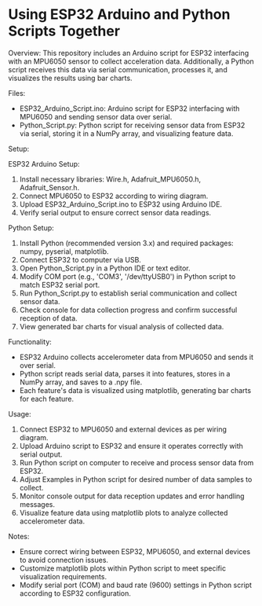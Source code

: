 # Using ESP32 Arduino and Python Scripts Together

Overview:
This repository includes an Arduino script for ESP32 interfacing with an MPU6050 sensor to collect acceleration data. Additionally, a Python script receives this data via serial communication, processes it, and visualizes the results using bar charts.

Files:
- ESP32_Arduino_Script.ino: Arduino script for ESP32 interfacing with MPU6050 and sending sensor data over serial.
- Python_Script.py: Python script for receiving sensor data from ESP32 via serial, storing it in a NumPy array, and visualizing feature data.

Setup:

ESP32 Arduino Setup:
1. Install necessary libraries: Wire.h, Adafruit_MPU6050.h, Adafruit_Sensor.h.
2. Connect MPU6050 to ESP32 according to wiring diagram.
3. Upload ESP32_Arduino_Script.ino to ESP32 using Arduino IDE.
4. Verify serial output to ensure correct sensor data readings.

Python Setup:
1. Install Python (recommended version 3.x) and required packages: numpy, pyserial, matplotlib.
2. Connect ESP32 to computer via USB.
3. Open Python_Script.py in a Python IDE or text editor.
4. Modify COM port (e.g., 'COM3', '/dev/ttyUSB0') in Python script to match ESP32 serial port.
5. Run Python_Script.py to establish serial communication and collect sensor data.
6. Check console for data collection progress and confirm successful reception of data.
7. View generated bar charts for visual analysis of collected data.

Functionality:
- ESP32 Arduino collects accelerometer data from MPU6050 and sends it over serial.
- Python script reads serial data, parses it into features, stores in a NumPy array, and saves to a .npy file.
- Each feature's data is visualized using matplotlib, generating bar charts for each feature.

Usage:
1. Connect ESP32 to MPU6050 and external devices as per wiring diagram.
2. Upload Arduino script to ESP32 and ensure it operates correctly with serial output.
3. Run Python script on computer to receive and process sensor data from ESP32.
4. Adjust Examples in Python script for desired number of data samples to collect.
5. Monitor console output for data reception updates and error handling messages.
6. Visualize feature data using matplotlib plots to analyze collected accelerometer data.

Notes:
- Ensure correct wiring between ESP32, MPU6050, and external devices to avoid connection issues.
- Customize matplotlib plots within Python script to meet specific visualization requirements.
- Modify serial port (COM) and baud rate (9600) settings in Python script according to ESP32 configuration.
